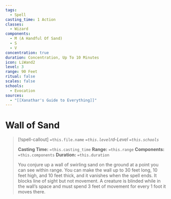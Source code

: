 ```yaml
---
tags:
  - Spell
casting_time: 1 Action
classes:
  - Wizard
components:
  - M (A Handful Of Sand)
  - S
  - V
concentration: true
duration: Concentration, Up To 10 Minutes
icon: LiWand2
level: 3
range: 90 Feet
ritual: false
scales: false
schools:
  - Evocation
sources:
  - "[[Xanathar's Guide to Everything]]"
---
```


# Wall of Sand

>[!spell-callout] `=this.file.name`
>*`=this.level`rd-Level `=this.schools`*
>
>**Casting Time:** `=this.casting_time`
>**Range:** `=this.range`
>**Components:** `=this.components`
>**Duration:** `=this.duration`
>
>You conjure up a wall of swirling sand on the ground at a point you can see within range. You can make the wall up to 30 feet long, 10 feet high, and 10 feet thick, and it vanishes when the spell ends. It blocks line of sight but not movement. A creature is blinded while in the wall’s space and must spend 3 feet of movement for every 1 foot it moves there.
>
>
